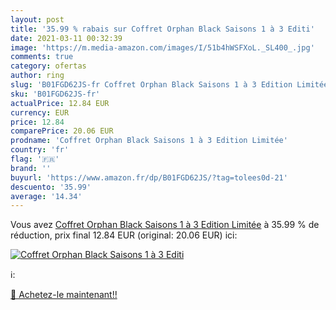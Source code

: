 ```yaml
---
layout: post
title: '35.99 % rabais sur Coffret Orphan Black Saisons 1 à 3 Editi'
date: 2021-03-11 00:32:39
image: 'https://m.media-amazon.com/images/I/51b4hWSFXoL._SL400_.jpg'
comments: true
category: ofertas
author: ring
slug: 'B01FGD62JS-fr Coffret Orphan Black Saisons 1 à 3 Edition Limitée'
sku: 'B01FGD62JS-fr'
actualPrice: 12.84 EUR
currency: EUR
price: 12.84
comparePrice: 20.06 EUR
prodname: 'Coffret Orphan Black Saisons 1 à 3 Edition Limitée'
country: 'fr'
flag: '🇫🇷'
brand: ''
buyurl: 'https://www.amazon.fr/dp/B01FGD62JS/?tag=tolees0d-21'
descuento: '35.99'
average: '14.34'
---
```


Vous avez [Coffret Orphan Black Saisons 1 à 3 Edition Limitée](https://www.amazon.fr/dp/B01FGD62JS/?tag=tolees0d-21)  à  35.99 % de réduction, prix final  12.84 EUR (original: 20.06 EUR) ici:

[![Coffret Orphan Black Saisons 1 à 3 Editi](https://m.media-amazon.com/images/I/51b4hWSFXoL._SL400_.jpg)](https://www.amazon.fr/dp/B01FGD62JS/?tag=tolees0d-21)

ℹ️:


[🛒 Achetez-le maintenant!!](https://www.amazon.fr/dp/B01FGD62JS/?tag=tolees0d-21)
